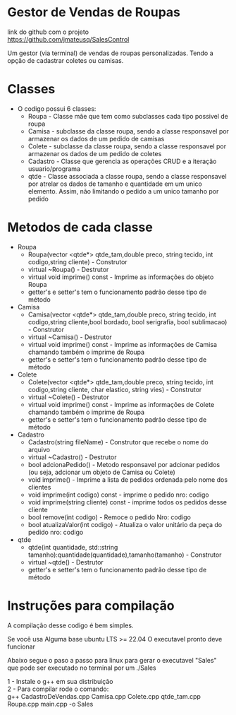 
# Gestor de Vendas de Roupas
link do github com o projeto  
https://github.com/jmateusq/SalesControl

Um gestor (via terminal) de vendas de roupas personalizadas. Tendo a opção de cadastrar coletes ou camisas.


# Classes

* O codigo possui 6 classes:  
    - Roupa - Classe mãe que tem como subclasses cada tipo possivel de roupa  
    - Camisa - subclasse da classe roupa, sendo a classe responsavel por armazenar os dados de um pedido de camisas 
    - Colete - subclasse da classe roupa, sendo a classe responsavel por armazenar os dados de um pedido de coletes  
    - Cadastro - Classe que gerencia as operações CRUD e a iteração usuario/programa
    - qtde - Classe associada a classe roupa, sendo a classe responsavel por atrelar os dados de tamanho e quantidade em um unico elemento. Assim, não limitando o pedido a um unico tamanho por pedido


# Metodos de cada classe
* Roupa  
    - Roupa(vector <qtde*> qtde_tam,double preco, string tecido, int codigo,string cliente) - Construtor
    - virtual ~Roupa() - Destrutor
    - virtual void imprime() const - Imprime as informações do objeto Roupa 
    - getter's e setter's tem o funcionamento padrão desse tipo de método  
*  Camisa  
    - Camisa(vector <qtde*> qtde_tam,double preco, string tecido, int codigo,string cliente,bool bordado, bool serigrafia, bool sublimacao) - Construtor
    - virtual ~Camisa() - Destrutor
    - virtual void imprime() const - Imprime as informações de Camisa chamando também o imprime de Roupa
    - getter's e setter's tem o funcionamento padrão desse tipo de método
* Colete
    - Colete(vector <qtde*> qtde_tam,double preco, string tecido, int codigo,string cliente, char elastico, string vies) - Construtor
    - virtual ~Colete() - Destrutor
    - virtual void imprime() const - Imprime as informações de Colete chamando também o imprime de Roupa
    -  getter's e setter's tem o funcionamento padrão desse tipo de método
* Cadastro
    - Cadastro(string fileName) - Construtor que recebe o nome do arquivo
    - virtual ~Cadastro() - Destrutor
    - bool adcionaPedido() - Metodo responsavel por adcionar pedidos (ou seja, adcionar um objeto de Camisa ou Colete)
    - void imprime() - Imprime a lista de pedidos ordenada pelo nome dos clientes
    - void imprime(int codigo) const - imprime o pedido nro:  codigo
    - void imprime(string cliente) const - imprime todos os pedidos desse cliente
    - bool remove(int codigo) - Remoce o pedido Nro: codigo
    - bool atualizaValor(int codigo) - Atualiza o valor unitário da peça do pedido nro: codigo
* qtde  
    - qtde(int quantidade, std::string tamanho):quantidade(quantidade),tamanho(tamanho) - Construtor
    - virtual ~qtde() - Destrutor
    - getter's e setter's tem o funcionamento padrão desse tipo de método


# Instruções para compilação
A compilação desse codigo é bem simples.  

Se você usa Alguma base ubuntu LTS >= 22.04 O executavel pronto deve funcionar

Abaixo segue o paso a passo para linux para gerar o executavel "Sales" que pode ser executado no terminal por um ./Sales  

1 - Instale o g++ em sua distribuição  
2 - Para compilar rode o comando:   
g++ CadastroDeVendas.cpp Camisa.cpp Colete.cpp qtde_tam.cpp Roupa.cpp main.cpp -o Sales
